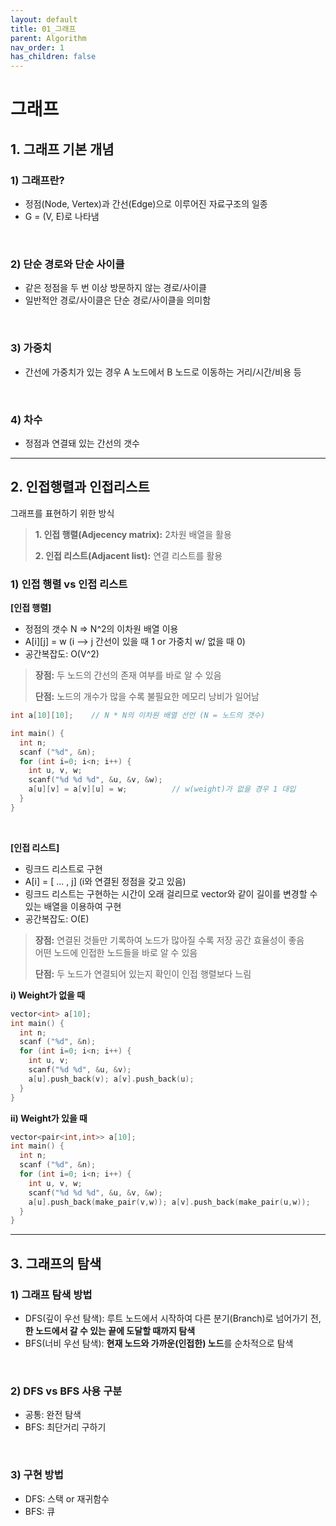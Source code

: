 ```yaml
---
layout: default
title: 01_그래프
parent: Algorithm
nav_order: 1
has_children: false
---
```


# 그래프

## 1. 그래프 기본 개념  

### 1) 그래프란?  
- 정점(Node, Vertex)과 간선(Edge)으로 이루어진 자료구조의 일종  
- G = (V, E)로 나타냄

<br/>

### 2) 단순 경로와 단순 사이클  
- 같은 정점을 두 번 이상 방문하지 않는 경로/사이클  
- 일반적안 경로/사이클은 단순 경로/사이클을 의미함

<br/>

### 3) 가중치  
- 간선에 가중치가 있는 경우 A 노드에서 B 노드로 이동하는 거리/시간/비용 등

<br/>

### 4) 차수  
- 정점과 연결돼 있는 간선의 갯수  

<hr/>

## 2. 인접행렬과 인접리스트  


그래프를 표현하기 위한 방식  

> **1. 인접 행렬(Adjecency matrix):** 2차원 배열을 활용
> 
> **2. 인접 리스트(Adjacent list):** 연결 리스트를 활용

### 1) 인접 행렬 vs 인접 리스트  

**[인접 행렬]**  
- 정점의 갯수 N => N^2의 이차원 배열 이용  
- A[i][j] = w (i --> j 간선이 있을 때 1 or 가중치 w/ 없을 때 0)  
- 공간복잡도: O(V^2)  


> **장점:** 두 노드의 간선의 존재 여부를 바로 알 수 있음
> 
> **단점:** 노드의 개수가 많을 수록 불필요한 메모리 낭비가 일어남

``` c++
int a[10][10];    // N * N의 이차원 배열 선언 (N = 노드의 갯수)

int main() {
  int n;
  scanf ("%d", &n);
  for (int i=0; i<n; i++) {
    int u, v, w;
    scanf("%d %d %d", &u, &v, &w);
    a[u][v] = a[v][u] = w;          // w(weight)가 없을 경우 1 대입
  }
}
```
<br/>

**[인접 리스트]**  
- 링크드 리스트로 구현  
- A[i] = [ ... , j] (i와 연결된 정점을 갖고 있음)  
- 링크드 리스트는 구현하는 시간이 오래 걸리므로 vector와 같이 길이를 변경할 수 있는 배열을 이용하여 구현  
- 공간복잡도: O(E)  


> **장점:** 연결된 것들만 기록하여 노드가 많아질 수록 저장 공간 효율성이 좋음  
> 어떤 노드에 인접한 노드들을 바로 알 수 있음
>   
> **단점:** 두 노드가 연결되어 있는지 확인이 인접 행렬보다 느림


**i) Weight가 없을 때**
``` c++
vector<int> a[10];
int main() {
  int n;
  scanf ("%d", &n);
  for (int i=0; i<n; i++) {
    int u, v;
    scanf("%d %d", &u, &v);
    a[u].push_back(v); a[v].push_back(u);
  }
}
```

**ii) Weight가 있을 때**
``` c++
vector<pair<int,int>> a[10];
int main() {
  int n;
  scanf ("%d", &n);
  for (int i=0; i<n; i++) {
    int u, v, w;
    scanf("%d %d %d", &u, &v, &w);
    a[u].push_back(make_pair(v,w)); a[v].push_back(make_pair(u,w));
  }
}
```

<hr/>

## 3. 그래프의 탐색  

### 1) 그래프 탐색 방법  

- DFS(깊이 우선 탐색): 루트 노드에서 시작하여 다른 분기(Branch)로 넘어가기 전, **한 노드에서 갈 수 있는 끝에 도달할 때까지 탐색**  
- BFS(너비 우선 탐색): **현재 노드와 가까운(인접한) 노드**를 순차적으로 탐색  

<br/>

### 2) DFS vs BFS 사용 구분  
- 공통: 완전 탐색  
- BFS: 최단거리 구하기

<br/>

### 3) 구현 방법  
- DFS: 스택 or 재귀함수  
- BFS: 큐  


